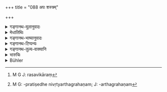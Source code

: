 +++
title = "088 अपः शस्त्रम्"

+++

<details><summary>गङ्गानथ-मूलानुवादः</summary>

Water, weapons, poison, meat, soma and all kinds of perfume; milk, honey, curds, butter, oil, honey-wax, sugar and kuśa-grass.—(88)
</details>

<details><summary>मेधातिथिः</summary>

**शस्त्रं** खड्गपाशादि । **गन्धास्** तगरोशीरचन्दनादयो द्रव्यविशेषाः । रसशब्दवद् एतद् व्याक्येयम् । **क्षीरं** सविकारं[^१८०] स्मृत्यन्तरप्रसिद्धम् (च्ड़्। ग्ध् ७.११) । अतो मस्तुकिलाटोदश्विदादीन्य् अपि न विक्रेयानि । **दधिघृत**ग्रहणं प्राधान्याद् उपात्तम् । **मधु** मधूच्छिष्टम् एकदेशलोपाद् देवदत्तो दत्त इतिवत् । स्मृत्यन्तरे हि तत् प्रतिषिद्धम् । इह च **क्षौद्र**शब्देन सारघस्य निषिद्धत्वात्, माध्वीकस्य च मद्यग्रहणेनोत्तरत्र प्रतिषेधात् । 


[^१८०]:
     M G J: rasavikāraṃ

- <u>अन्ये</u> तु माध्वीकस्यैवाप्राप्तमद्यावस्थस्य प्रतिषेधार्थं मधुशब्दं वर्णयन्ति । 

- <u>तद् अयुक्तम्</u> । नायं निष्पीडितमृद्विकारसवचनः । किं तर्हि, मद्यरूपतयैव वर्तते । "उभौ मध्वासवक्षीबौ" (म्भ् ५.५८.५) इति प्रयोगदर्शनात्, क्षीबता मद्यकृतैव । गुडस्य रसत्वप्रतिषेधनिवृत्यर्थं ग्रहणम्[^१८१] । 


[^१८१]:
     M G: -pratiṣedhe nivṛtyarthagrahaṇam; J: -arthagrahaṇam

- <u>अन्ये</u> तु खण्डमत्स्यण्डिकादीनाम् अनुज्ञानार्थं व्याचक्षते ॥ १०.८८ ॥
</details>

<details><summary>गङ्गानथ-भाष्यानुवादः</summary>

‘*Weapons*’—Swords, nooses and so forth.

‘*Perfume*.’— Such special fragrant substances as the ‘*Tagara*,’ the ‘*Uśīra*’, *Sandalwood* and so forth; the term ‘*gandha*’ being explained in the same manner as the word ‘*rasa*’ above.

‘*Milk*’—Everything made of milk, as described in other ‘*Smṛti texts*’ such as sour cream, whey, co-agulated milk and so forth;—all these should not be sold. ‘*Curd*’ and ‘*butter*’ have been mentioned separately with a view to indicate the special importance of these among all milk—products.

‘*Madhu*’ stands for ‘*madhūcchiṣṭa*’ bees-wax,—the part (‘*madhu*’) standing for the whole ‘*madhūcchiṣṭa*.’ Just as ‘*deva*’ is generally used for ‘*devadatta*.’ That this is so follows from the fact that it is the selling of the ‘*bees-wax*’ that is expressly forbidden in another
*Smṛti*; and as for *honey* (Madhu) itself, it is forbidden in the
present text by the special name ‘*Kṣaudra*’,—the *grape-juice* (which also is called ‘*kṣaudra*,’ being expressly forbidden in a later verse under the name ‘*madya*.’

Others however explain the term ‘*madhu*’ in the present verse as standing for *grape-juice* before fermentation has set in and it has become ‘*wine*,’ ‘*madya*.’

This however is not right. Because the word ‘*madhu*’ is not denotative of the freshly extracted *grape-juice*; in fact it always stands for it in the form of wine; as we find in such passages as ‘*Ubhau madhvāsavakṣibau*,’ where intoxication is spoken of as brought about by ‘*madhu*,’ and it is only *wine* that brings about intoxication.

‘*Sugar*’.—This has been mentioned with a view to show that the prohibition of this could not come under that of “*r* *asa*’ (under 86). Others however explain that this has been added with a view to imply that the selling of things made of sugar—such as sweetmeats—is permitted.—(88)
</details>

<details><summary>गङ्गानथ-टिप्पन्यः</summary>

The second half of this verse is quoted in *Mitākṣarā* (3.38), which
adds the following notes:—‘*Dadhi* and *kṣīra*’ stand for all
preparations of milk and curd; ‘*ghṛtam*’ for all oily substances;—in
*Madanapārijāta* (p. 232), which adds that ‘*kṣaudram*’ stands for
*bees-wax*, honey itself being mentioned separately (‘*madhu*’);—and in
*Saṃskāramayūkha* (p. 123).
</details>

<details><summary>गङ्गानथ-तुल्य-वाक्यानि</summary>

**(verses 10.85-93)  
**

See Comparative notes for [Verse
10.85].
</details>

<details><summary>भारुचिः</summary>

**क्षीरदधिघृत**ग्रहणम् इह सर्वक्षीरविकारप्रदर्शनार्थम् । एवं च मस्तुकिलाटादीन्य् अप्य् अविक्रेयाणि । क्षीऋआदीणां च प्राधान्यात् ग्रहणं प्रदर्शनाथं (?) युक्तम्, न तु परिसंख्यार्थम् । स्मृत्यन्तरे चोक्तम्- "क्षीरं सविकारम्" इति । रसशब्देन गुऌअम् [अपि] निषिद्धं पूर्वश्लोके तत इह गुऌअग्रहणं नित्यार्थम् । एवं चेतररसानां विकल्पेन प्रतिषेधः । अथ तु रसशब्देन गुऌओ न गृह्यते । तत एष रसानां विकल्पो नास्ति । एतेन मधु [व्याख्यातम्] ॥ १०.८८ ॥
</details>

<details><summary>Bühler</summary>

088	Water, weapons, poison, meat, Soma, and perfumes of all kinds, fresh milk, honey, sour milk, clarified butter, oil, wax, sugar, Kusa-grass;
</details>
